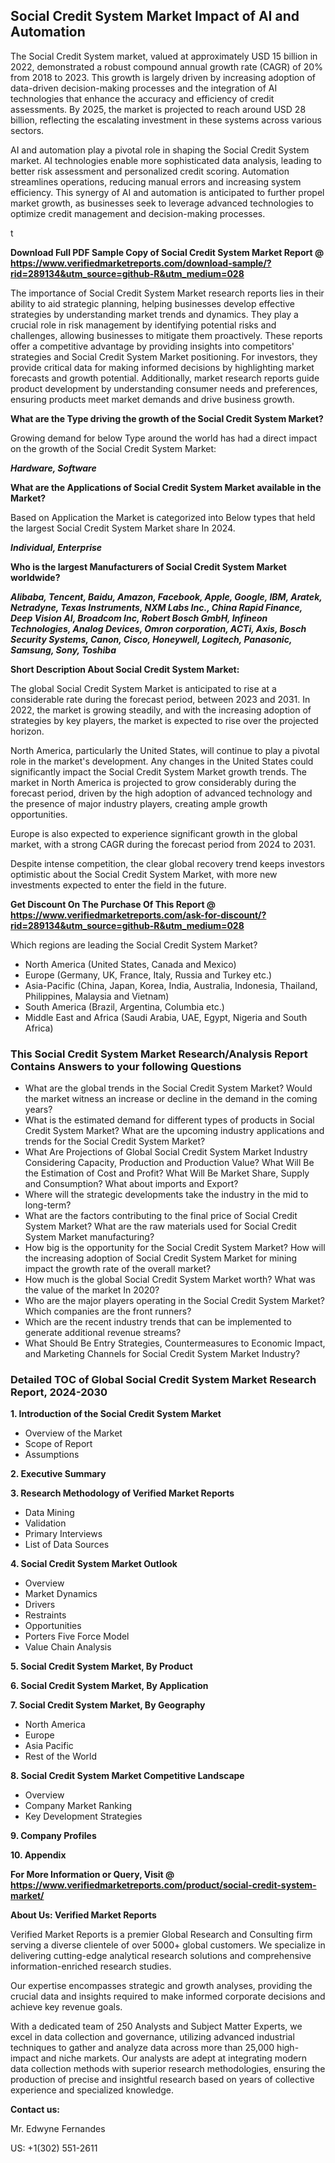 <h2>Social Credit System Market Impact of AI and Automation</h2><p>The Social Credit System market, valued at approximately USD 15 billion in 2022, demonstrated a robust compound annual growth rate (CAGR) of 20% from 2018 to 2023. This growth is largely driven by increasing adoption of data-driven decision-making processes and the integration of AI technologies that enhance the accuracy and efficiency of credit assessments. By 2025, the market is projected to reach around USD 28 billion, reflecting the escalating investment in these systems across various sectors.</p><p>AI and automation play a pivotal role in shaping the Social Credit System market. AI technologies enable more sophisticated data analysis, leading to better risk assessment and personalized credit scoring. Automation streamlines operations, reducing manual errors and increasing system efficiency. This synergy of AI and automation is anticipated to further propel market growth, as businesses seek to leverage advanced technologies to optimize credit management and decision-making processes.</p>t</p><p id="" class=""><strong>Download Full PDF Sample Copy of Social Credit System Market Report @ <a href="https://www.verifiedmarketreports.com/download-sample/?rid=289134&utm_source=github-R&utm_medium=028" target="_blank">https://www.verifiedmarketreports.com/download-sample/?rid=289134&utm_source=github-R&utm_medium=028</a></strong></p><p>The importance of&nbsp;Social Credit System Market research reports lies in their ability to aid strategic planning, helping businesses develop effective strategies by understanding market trends and dynamics. They play a crucial role in risk management by identifying potential risks and challenges, allowing businesses to mitigate them proactively. These reports offer a competitive advantage by providing insights into competitors' strategies and Social Credit System Market positioning. For investors, they provide critical data for making informed decisions by highlighting market forecasts and growth potential. Additionally, market research reports guide product development by understanding consumer needs and preferences, ensuring products meet market demands and drive business growth.</p><p><strong>What are the&nbsp;Type driving the growth of the Social Credit System Market?</strong></p><p id="" class="">Growing demand for below Type around the world has had a direct impact on the growth of the Social Credit System Market:</p><em><strong>Hardware, Software</strong></em></p><strong>What are the&nbsp;Applications&nbsp;of Social Credit System Market available in the Market?</strong></p><p id="" class="">Based on Application the Market is categorized into Below types that held the largest Social Credit System Market share In 2024.</p><em><strong>Individual, Enterprise</strong></em></p><strong>Who is the largest Manufacturers of Social Credit System Market worldwide?</strong></p><p><em><strong>Alibaba, Tencent, Baidu, Amazon, Facebook, Apple, Google, IBM, Aratek, Netradyne, Texas Instruments, NXM Labs Inc., China Rapid Finance, Deep Vision AI, Broadcom Inc, Robert Bosch GmbH, Infineon Technologies, Analog Devices, Omron corporation, ACTi, Axis, Bosch Security Systems, Canon, Cisco, Honeywell, Logitech, Panasonic, Samsung, Sony, Toshiba</strong></em></p><p id="" class=""><strong>Short Description About Social Credit System Market:</strong></p><p>The global Social Credit System Market is anticipated to rise at a considerable rate during the forecast period, between 2023 and 2031. In 2022, the market is growing steadily, and with the increasing adoption of strategies by key players, the market is expected to rise over the projected horizon.</p><p>North America, particularly the United States, will continue to play a pivotal role in the market's development. Any changes in the United States could significantly impact the Social Credit System Market growth trends. The market in North America is projected to grow considerably during the forecast period, driven by the high adoption of advanced technology and the presence of major industry players, creating ample growth opportunities.</p><p>Europe is also expected to experience significant growth in the global market, with a strong CAGR during the forecast period from 2024 to 2031.</p><p>Despite intense competition, the clear global recovery trend keeps investors optimistic about the Social Credit System Market, with more new investments expected to enter the field in the future.</p><p id="" class=""><strong>Get Discount On The Purchase Of This Report @ <a href="https://www.verifiedmarketreports.com/ask-for-discount/?rid=289134&utm_source=github-R&utm_medium=028" target="_blank">https://www.verifiedmarketreports.com/ask-for-discount/?rid=289134&utm_source=github-R&utm_medium=028</a></strong></p>Which regions are leading the Social Credit System Market?</p><ul><li>North America (United States, Canada and Mexico)</li><li>Europe (Germany, UK, France, Italy, Russia and Turkey etc.)</li><li>Asia-Pacific (China, Japan, Korea, India, Australia, Indonesia, Thailand, Philippines, Malaysia and Vietnam)</li><li>South America (Brazil, Argentina, Columbia etc.)</li><li>Middle East and Africa (Saudi Arabia, UAE, Egypt, Nigeria and South Africa)</li></ul><h3 id="" class="">This Social Credit System Market Research/Analysis Report Contains Answers to your following Questions</h3><ul><li>What are the global trends in the Social Credit System Market? Would the market witness an increase or decline in the demand in the coming years?</li><li>What is the estimated demand for different types of products in Social Credit System Market? What are the upcoming industry applications and trends for the Social Credit System Market?</li><li>What Are Projections of Global Social Credit System Market Industry Considering Capacity, Production and Production Value? What Will Be the Estimation of Cost and Profit? What Will Be Market Share, Supply and Consumption? What about imports and Export?</li><li>Where will the strategic developments take the industry in the mid to long-term?</li><li>What are the factors contributing to the final price of Social Credit System Market? What are the raw materials used for Social Credit System Market manufacturing?</li><li>How big is the opportunity for the Social Credit System Market? How will the increasing adoption of Social Credit System Market for mining impact the growth rate of the overall market?</li><li>How much is the global Social Credit System Market worth? What was the value of the market In 2020?</li><li>Who are the major players operating in the Social Credit System Market? Which companies are the front runners?</li><li>Which are the recent industry trends that can be implemented to generate additional revenue streams?</li><li>What Should Be Entry Strategies, Countermeasures to Economic Impact, and Marketing Channels for Social Credit System Market Industry?</li></ul><h3 id="" class="">Detailed TOC of Global Social Credit System Market Research Report, 2024-2030</h3><p id="" class=""><strong>1. Introduction of the Social Credit System Market</strong></p><ul><li>Overview of the Market</li><li>Scope of Report</li><li>Assumptions</li></ul><p id="" class=""><strong>2. Executive Summary</strong></p><p id="" class=""><strong>3. Research Methodology of Verified Market Reports</strong></p><ul><li>Data Mining</li><li>Validation</li><li>Primary Interviews</li><li>List of Data Sources</li></ul><p id="" class=""><strong>4. Social Credit System Market Outlook</strong></p><ul><li>Overview</li><li>Market Dynamics</li><li>Drivers</li><li>Restraints</li><li>Opportunities</li><li>Porters Five Force Model</li><li>Value Chain Analysis</li></ul><p id="" class=""><strong>5. Social Credit System Market, By Product</strong></p><p id="" class=""><strong>6. Social Credit System Market, By Application</strong></p><p id="" class=""><strong>7. Social Credit System Market, By Geography</strong></p><ul><li>North America</li><li>Europe</li><li>Asia Pacific</li><li>Rest of the World</li></ul><p id="" class=""><strong>8. Social Credit System Market Competitive Landscape</strong></p><ul><li>Overview</li><li>Company Market Ranking</li><li>Key Development Strategies</li></ul><p id="" class=""><strong>9. Company Profiles</strong></p><p id="" class=""><strong>10. Appendix</strong></p><p id="" class=""><strong>For More Information or Query, Visit @ <a href="https://www.verifiedmarketreports.com/product/social-credit-system-market/" target="_blank">https://www.verifiedmarketreports.com/product/social-credit-system-market/</a></strong></p><p id="" class=""><strong>About Us: Verified Market Reports</strong></p><p id="" class="">Verified Market Reports is a premier Global Research and Consulting firm serving a diverse clientele of over 5000+ global customers. We specialize in delivering cutting-edge analytical research solutions and comprehensive information-enriched research studies.</p><p id="" class="">Our expertise encompasses strategic and growth analyses, providing the crucial data and insights required to make informed corporate decisions and achieve key revenue goals.</p><p id="" class="">With a dedicated team of 250 Analysts and Subject Matter Experts, we excel in data collection and governance, utilizing advanced industrial techniques to gather and analyze data across more than 25,000 high-impact and niche markets. Our analysts are adept at integrating modern data collection methods with superior research methodologies, ensuring the production of precise and insightful research based on years of collective experience and specialized knowledge.</p><p id="" class=""><strong>Contact us:</strong></p><p id="" class="">Mr. Edwyne Fernandes</p><p id="" class="">US: +1(302) 551-2611</p>